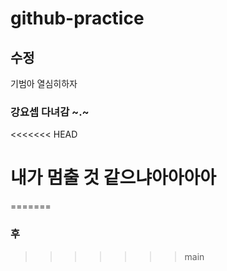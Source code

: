 # github-practice

## 수정

기범아 열심히하자

### 강요셉 다녀감 ~.~

<<<<<<< HEAD






















# 내가 멈출 것 같으냐아아아아
=======
### 후
>>>>>>> main
